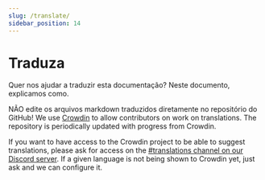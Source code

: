 ```yaml
---
slug: /translate/
sidebar_position: 14
---
```


# Traduza

Quer nos ajudar a traduzir esta documentação? Neste documento, explicamos como.

NÃO edite os arquivos markdown traduzidos diretamente no repositório do GitHub! We use [Crowdin](https://crowdin.com/project/taskfile) to allow contributors on work on translations. The repository is periodically updated with progress from Crowdin.

If you want to have access to the Crowdin project to be able to suggest translations, please ask for access on the [#translations channel on our Discord server](https://discord.gg/6TY36E39UK). If a given language is not being shown to Crowdin yet, just ask and we can configure it.

<!-- prettier-ignore-start -->

<!-- prettier-ignore-end -->
